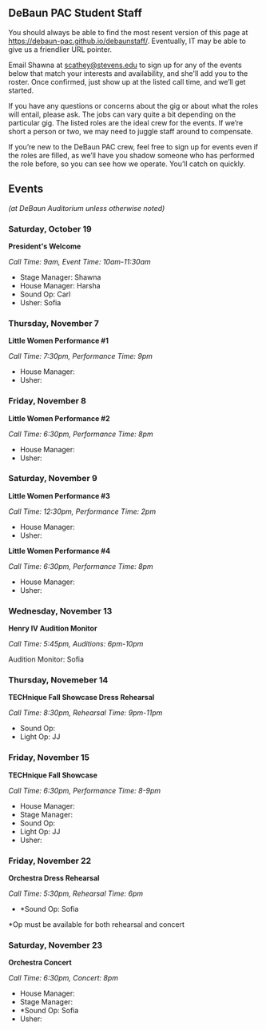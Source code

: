 ## DeBaun PAC Student Staff

You should always be able to find the most resent version of this page at <https://debaun-pac.github.io/debaunstaff/>. Eventually, IT may be able to give us a friendlier URL pointer.

Email Shawna at <scathey@stevens.edu>  to sign up for any of the events below that match your interests and availability, and she'll add you to the roster. Once confirmed, just show up at the listed call time, and we’ll get started.

If you have any questions or concerns about the gig or about what the roles will entail, please ask. The jobs can vary quite a bit depending on the particular gig. The listed roles are the ideal crew for the events. If we’re short a person or two, we may need to juggle staff around to compensate.

If you’re new to the DeBaun PAC crew, feel free to sign up for events even if the roles are filled, as we’ll have you shadow someone who has performed the role before, so you can see how we operate. You’ll catch on quickly.


## Events
*(at DeBaun Auditorium unless otherwise noted)*


### Saturday, October 19
**President's Welcome** 

_Call Time: 9am, Event Time: 10am-11:30am_

- Stage Manager: Shawna
- House Manager: Harsha
- Sound Op: Carl
- Usher: Sofia


### Thursday, November 7
**Little Women Performance #1** 

_Call Time: 7:30pm, Performance Time: 9pm_

- House Manager:
- Usher:

### Friday, November 8
**Little Women Performance #2** 

_Call Time: 6:30pm, Performance Time: 8pm_

- House Manager:
- Usher:

### Saturday, November 9
**Little Women Performance #3** 

_Call Time: 12:30pm, Performance Time: 2pm_

- House Manager:
- Usher:

**Little Women Performance #4** 

_Call Time: 6:30pm, Performance Time: 8pm_

- House Manager:
- Usher:

### Wednesday, November 13
**Henry IV Audition Monitor** 

_Call Time: 5:45pm, Auditions: 6pm-10pm_

Audition Monitor: Sofia

### Thursday, Novemeber 14
**TECHnique Fall Showcase Dress Rehearsal**

_Call Time: 8:30pm, Rehearsal Time: 9pm-11pm_

- Sound Op:
- Light Op: JJ

### Friday, November 15
**TECHnique Fall Showcase**

_Call Time: 6:30pm, Performance Time: 8-9pm_

- House Manager:
- Stage Manager:
- Sound Op:
- Light Op: JJ
- Usher:

### Friday, November 22
**Orchestra Dress Rehearsal**

_Call Time: 5:30pm, Rehearsal Time: 6pm_

- *Sound Op: Sofia

*Op must be available for both rehearsal and concert 

### Saturday, November 23
**Orchestra Concert**

_Call Time: 6:30pm, Concert: 8pm_

- House Manager:
- Stage Manager:
- *Sound Op: Sofia
- Usher:


